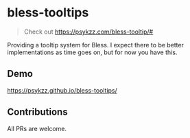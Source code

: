 # bless-tooltips

> Check out https://psykzz.com/bless-tooltip/#

Providing a tooltip system for Bless. I expect there to be better implementations as time goes on, but for now you have this.

## Demo

https://psykzz.github.io/bless-tooltips/


## Contributions

All PRs are welcome.
